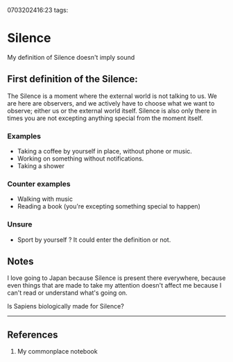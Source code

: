 0703202416:23
tags: 
# Silence
My definition of Silence doesn't imply sound
## First definition of the Silence:
The Silence is a moment where the external world is not talking to us. We are here are observers, and we actively have to choose what we want to observe; either us or the external world itself.
Silence is also only there in times you are not excepting anything special from the moment itself.
### Examples
- Taking a coffee by yourself in place, without phone or music.
- Working on something without notifications.
- Taking a shower
### Counter examples
- Walking with music
- Reading a book (you're excepting something special to happen)
### Unsure
- Sport by yourself ? It could enter the definition or not.

## Notes
I love going to Japan because Silence is present there everywhere, because even things that are made to take my attention doesn't affect me because I can't read or understand what's going on.

Is Sapiens biologically made for Silence?

---
## References
1. My commonplace notebook